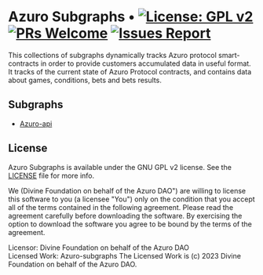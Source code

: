# Azuro Subgraphs • [![License: GPL v2](https://img.shields.io/badge/License-GPL_v2-blue.svg)](LICENSE) [![PRs Welcome](https://img.shields.io/badge/PRs-welcome-brightgreen.svg)](CONTRIBUTING.md) [![Issues Report](https://img.shields.io/badge/issues-report-yellow.svg)](https://github.com/Azuro-protocol/Azuro-subgraphs/issues/new)

This collections of subgraphs dynamically tracks Azuro protocol smart-contracts in order to provide customers accumulated data in useful format. It tracks of the current state of Azuro Protocol contracts, and contains data about games, conditions, bets and bets results.

## Subgraphs

- [Azuro-api](./api/README.md)

## License

Azuro Subgraphs is available under the GNU GPL v2 license. See the [LICENSE](LICENSE) file for more info.

We (Divine Foundation on behalf of the Azuro DAO") are willing to license this software to you (a licensee "You") only on the condition that you accept all of the terms contained in the following agreement. Please read the agreement carefully before downloading the software. By exercising the option to download the software you agree to be bound by the terms of the agreement.

Licensor: Divine Foundation on behalf of the Azuro DAO\
Licensed Work: Azuro-subgraphs The Licensed Work is (c) 2023 Divine Foundation on behalf of the Azuro DAO.
